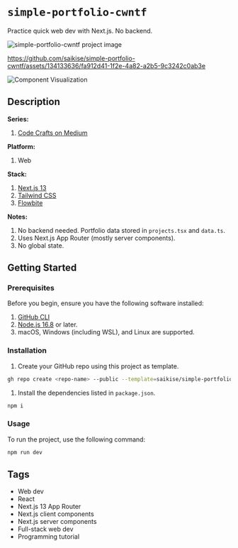 # `simple-portfolio-cwntf`

Practice quick web dev with Next.js. No backend.

![simple-portfolio-cwntf project image](https://github.com/saikise/simple-portfolio-cwntf/assets/134133636/bd7823b6-5cd7-468c-9fd8-4fa31d7dc1d0)

https://github.com/saikise/simple-portfolio-cwntf/assets/134133636/fa912d41-1f2e-4a82-a2b5-9c3242c0ab3e

![Component Visualization](https://github.com/saikise/simple-portfolio-cwntf/assets/134133636/bab6cf7c-3543-4b38-9c40-cc0e6847d5bd)

## Description

**Series:**

1. [Code Crafts on Medium](https://medium.com/@saikise/list/code-crafts-21a1d1eaecf4)

**Platform:**

1. Web

**Stack:**

1. [Next.js 13](https://nextjs.org/docs)
1. [Tailwind CSS](https://tailwindcss.com/)
1. [Flowbite](https://flowbite.com/)

**Notes:**

1. No backend needed. Portfolio data stored in `projects.tsx` and `data.ts`.
1. Uses Next.js App Router (mostly server components).
1. No global state.

## Getting Started

### Prerequisites

Before you begin, ensure you have the following software installed:

1. [GitHub CLI](https://cli.github.com/manual/installation)
1. [Node.js 16.8](https://nodejs.org/) or later.
1. macOS, Windows (including WSL), and Linux are supported.

### Installation

1. Create your GitHub repo using this project as template.

```bash
gh repo create <repo-name> --public --template=saikise/simple-portfolio-cwntf
```

1. Install the dependencies listed in `package.json`.

```bash
npm i
```

### Usage

To run the project, use the following command:

```bash
npm run dev
```

## Tags

- Web dev
- React
- Next.js 13 App Router
- Next.js client components
- Next.js server components
- Full-stack web dev
- Programming tutorial
